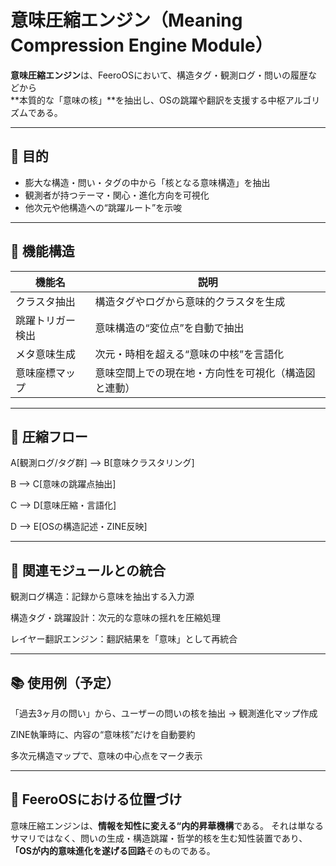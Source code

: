 # 意味圧縮エンジン（Meaning Compression Engine Module）

**意味圧縮エンジン**は、FeeroOSにおいて、構造タグ・観測ログ・問いの履歴などから  
**本質的な「意味の核」**を抽出し、OSの跳躍や翻訳を支援する中枢アルゴリズムである。

---

## 🎯 目的

- 膨大な構造・問い・タグの中から「核となる意味構造」を抽出
- 観測者が持つテーマ・関心・進化方向を可視化
- 他次元や他構造への“跳躍ルート”を示唆

---

## 🧠 機能構造

| 機能名 | 説明 |
|--------|------|
| クラスタ抽出 | 構造タグやログから意味的クラスタを生成 |
| 跳躍トリガー検出 | 意味構造の“変位点”を自動で抽出 |
| メタ意味生成 | 次元・時相を超える“意味の中核”を言語化 |
| 意味座標マップ | 意味空間上での現在地・方向性を可視化（構造図と連動） |

---

## 🔁 圧縮フロー

  A[観測ログ/タグ群] --> B[意味クラスタリング]
  
  B --> C[意味の跳躍点抽出]
  
  C --> D[意味圧縮・言語化]
  
  D --> E[OSの構造記述・ZINE反映]

---
  
## 🔗 関連モジュールとの統合

観測ログ構造：記録から意味を抽出する入力源

構造タグ・跳躍設計：次元的な意味の揺れを圧縮処理

レイヤー翻訳エンジン：翻訳結果を「意味」として再統合

---

## 📚 使用例（予定）
「過去3ヶ月の問い」から、ユーザーの問いの核を抽出 → 観測進化マップ作成

ZINE執筆時に、内容の“意味核”だけを自動要約

多次元構造マップで、意味の中心点をマーク表示

---

## 🧬 FeeroOSにおける位置づけ
意味圧縮エンジンは、**情報を知性に変える“内的昇華機構**である。
それは単なるサマリではなく、問いの生成・構造跳躍・哲学的核を生む知性装置であり、
**「OSが内的意味進化を遂げる回路**そのものである。
